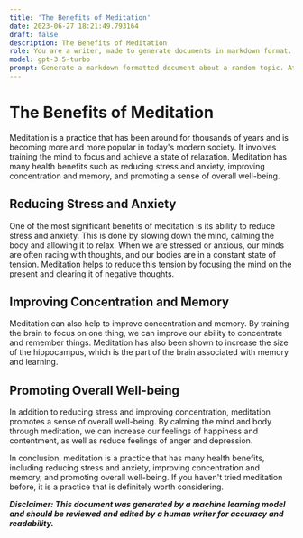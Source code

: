 ```yaml
---
title: 'The Benefits of Meditation'
date: 2023-06-27 18:21:49.793164
draft: false
description: The Benefits of Meditation
role: You are a writer, made to generate documents in markdown format. It is very important that all of the documents you generate are in valid markdown format.
model: gpt-3.5-turbo
prompt: Generate a markdown formatted document about a random topic. At the bottom, include a disclaimer explaining that the document was generated by you. The first line of the document should be the title. Make sure that the entire document is in proper markdown format, using a mix of various tags to make the document visually appealing.
---
```


# The Benefits of Meditation 

Meditation is a practice that has been around for thousands of years and is becoming more and more popular in today's modern society. It involves training the mind to focus and achieve a state of relaxation. Meditation has many health benefits such as reducing stress and anxiety, improving concentration and memory, and promoting a sense of overall well-being. 

## Reducing Stress and Anxiety 

One of the most significant benefits of meditation is its ability to reduce stress and anxiety. This is done by slowing down the mind, calming the body and allowing it to relax. When we are stressed or anxious, our minds are often racing with thoughts, and our bodies are in a constant state of tension. Meditation helps to reduce this tension by focusing the mind on the present and clearing it of negative thoughts.

## Improving Concentration and Memory 

Meditation can also help to improve concentration and memory. By training the brain to focus on one thing, we can improve our ability to concentrate and remember things. Meditation has also been shown to increase the size of the hippocampus, which is the part of the brain associated with memory and learning.

## Promoting Overall Well-being 

In addition to reducing stress and improving concentration, meditation promotes a sense of overall well-being. By calming the mind and body through meditation, we can increase our feelings of happiness and contentment, as well as reduce feelings of anger and depression.

In conclusion, meditation is a practice that has many health benefits, including reducing stress and anxiety, improving concentration and memory, and promoting overall well-being. If you haven't tried meditation before, it is a practice that is definitely worth considering. 

***Disclaimer: This document was generated by a machine learning model and should be reviewed and edited by a human writer for accuracy and readability.***